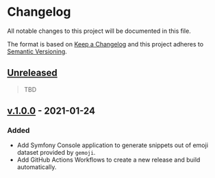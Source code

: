 # Changelog
All notable changes to this project will be documented in this file.

The format is based on [Keep a Changelog](http://keepachangelog.com/en/1.0.0/)
and this project adheres to [Semantic Versioning](http://semver.org/spec/v2.0.0.html).

## [Unreleased](https://github.com/stefanzweifel/alfred-emoji-pack/compare/v1.0.0...HEAD)

> TBD

## [v.1.0.0](https://github.com/stefanzweifel/alfred-emoji-pack/compare/v1.0.0) - 2021-01-24

### Added
- Add Symfony Console application to generate snippets out of emoji dataset provided by `gemoji`.
- Add GitHub Actions Workflows to create a new release and build automatically.
